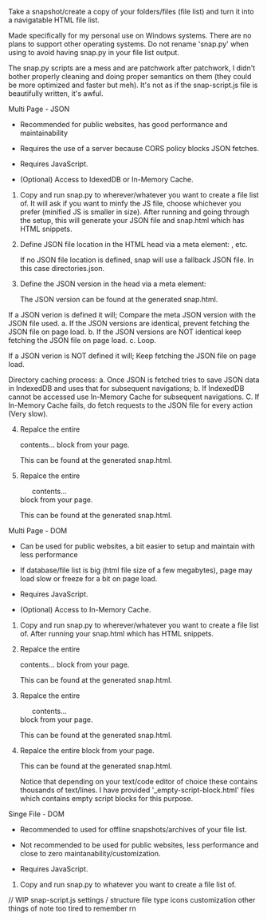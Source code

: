 Take a snapshot/create a copy of your folders/files (file list) and turn it into a navigatable HTML file list.

Made specifically for my personal use on Windows systems. There are no plans to support other operating systems.
Do not rename 'snap.py' when using to avoid having snap.py in your file list output.

The snap.py scripts are a mess and are patchwork after patchwork, I didn't bother properly cleaning and doing proper semantics on them (they could be more optimized and faster but meh). It's not as if the snap-script.js file is beautifully written, it's awful.

Multi Page - JSON
- Recommended for public websites, has good performance and maintainability

- Requires the use of a server because CORS policy blocks JSON fetches.
- Requires JavaScript.
- (Optional) Access to IdexedDB or In-Memory Cache.

1.
	Copy and run snap.py to wherever/whatever you want to create a file list of.
	It will ask if you want to minfy the JS file, choose whichever you prefer (minified JS is smaller in size).
	After running and going through the setup, this will generate your JSON file and snap.html which has HTML snippets.

2.
	Define JSON file location in the HTML head via a meta element:
	<meta name="jsonPath" content="directories_a.json">,
	<meta name="jsonPath" content="directories_b.json"> etc.

	If no JSON file location is defined, snap will use a fallback JSON file. In this case directories.json.

3.
	Define the JSON version in the head via a meta element:
	<meta name="jsonVersion" content="250402.1021">

	The JSON version can be found at the generated snap.html.

If a JSON verion is defined it will;
	Compare the meta JSON version with the JSON file used.
		a. If the JSON versions are identical, prevent fetching the JSON file on page load.
		b. If the JSON versions are NOT identical keep fetching the JSON file on page load.
		c. Loop.
		
If a JSON verion is NOT defined it will;
	Keep fetching the JSON file on page load.
	
Directory caching process:
	a. Once JSON is fetched tries to save JSON data in IndexedDB and uses that for subsequent navigations;
	b. If IndexedDB cannot be accessed use In-Memory Cache for subsequent navigations.
	C. If In-Memory Cache fails, do fetch requests to the JSON file for every action (Very slow).

4.
	Repalce the entire <div class="header">contents...</content> block from your page.

	This can be found at the generated snap.html.

5. Repalce the entire <ul id="files" class="view-tiles" data-path="root">contents...</ul> block from your page.

	This can be found at the generated snap.html.

Multi Page - DOM
- Can be used for public websites, a bit easier to setup and maintain with less performance
- If database/file list is big (html file size of a few megabytes), page may load slow or freeze for a bit on page load.

- Requires JavaScript.
- (Optional) Access to In-Memory Cache.

1.
	Copy and run snap.py to wherever/whatever you want to create a file list of.
	After running your snap.html which has HTML snippets.

2.
	Repalce the entire <div class="header">contents...</content> block from your page.

	This can be found at the generated snap.html.

3. Repalce the entire <ul id="files" class="view-tiles" data-path="root">contents...</ul> block from your page.

	This can be found at the generated snap.html.

4. Repalce the entire <script id="dom-cache" type="application/json"></script> block from your page.

	This can be found at the generated snap.html.

	Notice that depending on your text/code editor of choice these contains thousands of text/lines.
	I have provided '_empty-script-block.html' files which contains empty script blocks for this purpose.

Singe File - DOM
- Recommended to used for offline snapshots/archives of your file list. 
- Not recommended to be used for public websites, less performance and close to zero maintanability/customization.

- Requires JavaScript.

1.
	Copy and run snap.py to whatever you want to create a file list of.

// WIP
snap-script.js settings / structure
file type icons customization
other things of note too tired to remember rn
